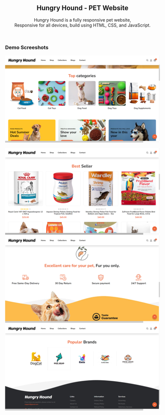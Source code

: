 <div align="center">
  

  <h2 align="center">Hungry Hound - PET Website</h2>

  Hungry Hound is a fully responsive pet website, <br />Responsive for all devices, build using HTML, CSS, and JavaScript.


</div>

<br />

### Demo Screeshots

![preview img](/preview1.png)
<br />

![preview img](/preview2.png)
<br />
![preview img](/preview3.png)
<br />
![preview img](/preview4.png)
